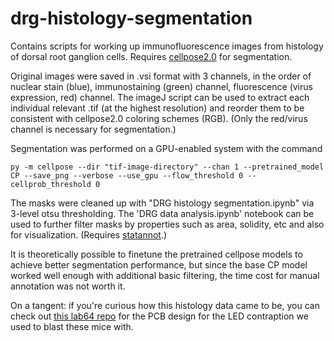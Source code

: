 # drg-histology-segmentation
Contains scripts for working up immunofluorescence images from histology of dorsal root ganglion cells. Requires [cellpose2.0](https://github.com/mouseland/cellpose) for segmentation. 

Original images were saved in .vsi format with 3 channels, in the order of nuclear stain (blue), immunostaining (green) channel, fluorescence (virus expression, red) channel. The imageJ script can be used to extract each individual relevant .tif (at the highest resolution) and reorder them to be consistent with cellpose2.0 coloring schemes (RGB). (Only the red/virus channel is necessary for segmentation.)

Segmentation was performed on a GPU-enabled system with the command

```
py -m cellpose --dir "tif-image-directory" --chan 1 --pretrained_model CP --save_png --verbose --use_gpu --flow_threshold 0 --cellprob_threshold 0
```

The masks were cleaned up with "DRG histology segmentation.ipynb" via 3-level otsu thresholding. The 'DRG data analysis.ipynb' notebook can be used to further filter masks by properties such as area, solidity, etc and also for visualization. (Requires [statannot](https://github.com/webermarcolivier/statannot).)

It is theoretically possible to finetune the pretrained cellpose models to achieve better segmentation performance, but since the base CP model worked well enough with additional basic filtering, the time cost for manual annotation was not worth it.

On a tangent: if you're curious how this histology data came to be, you can check out [this lab64 repo](https://github.com/lab64makerspace/LED-based-Gear/tree/master/OptoStim-mice) for the PCB design for the LED contraption we used to blast these mice with.
